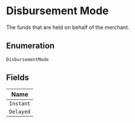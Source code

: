 
# Disbursement Mode

The funds that are held on behalf of the merchant.

## Enumeration

`DisbursementMode`

## Fields

| Name |
|  --- |
| `Instant` |
| `Delayed` |

